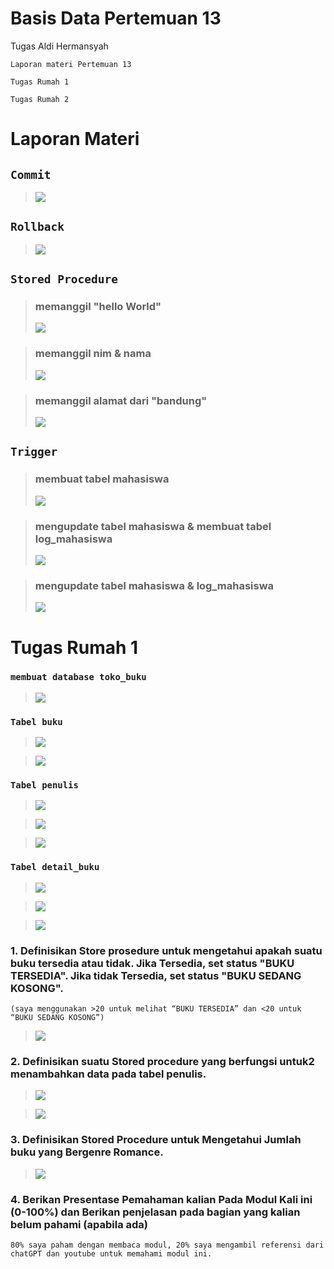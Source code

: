 # Basis Data Pertemuan 13
Tugas Aldi Hermansyah

`Laporan materi Pertemuan 13`

`Tugas Rumah 1`

`Tugas Rumah 2`

# Laporan Materi
## `Commit`
> <img src="/P13/img/P13 - commit.png" img>

## `Rollback`
> <img src="/P13/img/P13 - rollback.png" img>

## `Stored Procedure`
> ### memanggil "hello World"
> 
> <img src="/P13/img/P13 - sp1.png" img>

> ### memanggil nim & nama
> 
> <img src="/P13/img/P13 - sp2.png" img>

> ### memanggil alamat dari "bandung"
> <img src="/P13/img/P13 - sp3.png" img>

## `Trigger`
> ### membuat tabel mahasiswa
> 
> <img src="/P13/img/P13 - t1.png" img>

> ### mengupdate tabel mahasiswa & membuat tabel log_mahasiswa
> 
> <img src="/P13/img/P13 - t2.png" img>

> ### mengupdate tabel mahasiswa & log_mahasiswa
> 
> <img src="/P13/img/P13 - t3.png" img>

# Tugas Rumah 1
### `membuat database toko_buku`
>
> <img src="/P13/img/P13 - rumah.png" img>

### `Tabel buku`
> <img src="/P13/img/P13 - rumah - buku1.png" img>

> <img src="/P13/img/P13 - rumah - buku2.png" img>

### `Tabel penulis`
> <img src="/P13/img/P13 - rumah - penulis1.png" img>

> <img src="/P13/img/P13 - rumah - penulis2.png" img>

> <img src="/P13/img/P13 - rumah - penulis3.png" img>

### `Tabel detail_buku`

> <img src="/P13/img/P13 - rumah - db1.png">

> <img src="/P13/img/P13 - rumah - db2.png">

> <img src="/P13/img/P13 - rumah - db3.png">

### 1.  Definisikan Store prosedure untuk mengetahui apakah suatu buku tersedia atau tidak. Jika Tersedia, set status "BUKU TERSEDIA". Jika tidak Tersedia, set status "BUKU SEDANG KOSONG".
`(saya menggunakan >20 untuk melihat “BUKU TERSEDIA” dan <20 untuk “BUKU SEDANG KOSONG”)`
> <img src="/P13/img/P13 - rumah - soal 1.png">
   

### 2. Definisikan suatu Stored procedure yang berfungsi untuk2 menambahkan data pada tabel penulis.
> <img src="/P13/img/P13 - rumah - soal 2-1.png">

> <img src="/P13/img/P13 - rumah - soal 2-2.png">
   

### 3. Definisikan Stored Procedure untuk Mengetahui Jumlah buku yang Bergenre Romance.
> <img src="/P13/img/P13 - rumah - soal 3.png">

### 4. Berikan Presentase Pemahaman kalian Pada Modul Kali ini (0-100%) dan Berikan penjelasan pada bagian yang kalian belum pahami (apabila ada)
`80% saya paham dengan membaca modul, 20% saya mengambil referensi dari chatGPT dan youtube untuk memahami modul ini.`

